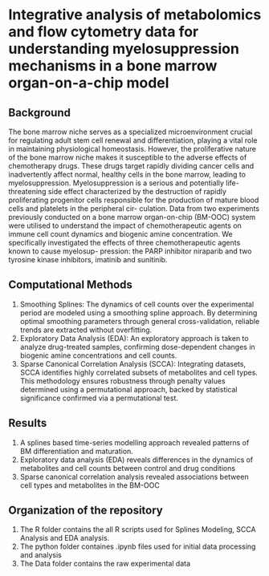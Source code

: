 # Integrative analysis of metabolomics and flow cytometry data for understanding myelosuppression mechanisms in a bone marrow organ-on-a-chip model
##  Background
The bone marrow niche serves as a specialized microenvironment crucial for regulating adult stem cell renewal and
differentiation, playing a vital role in maintaining physiological homeostasis. However, the proliferative nature of the
bone marrow niche makes it susceptible to the adverse effects of chemotherapy drugs. These drugs target rapidly
dividing cancer cells and inadvertently affect normal, healthy cells in the bone marrow, leading to myelosuppression.
Myelosuppression is a serious and potentially life-threatening side effect characterized by the destruction of rapidly
proliferating progenitor cells responsible for the production of mature blood cells and platelets in the peripheral cir-
culation. Data from two experiments previously conducted on a bone marrow organ-on-chip (BM-OOC) system were
utilised to understand the impact of chemotherapeutic agents on immune cell count dynamics and biogenic amine
concentration. We specifically investigated the effects of three chemotherapeutic agents known to cause myelosup-
pression: the PARP inhibitor niraparib and two tyrosine kinase inhibitors, imatinib and sunitinib.

## Computational Methods
1. Smoothing Splines: The dynamics of cell counts over the experimental period are modeled using a smoothing spline approach. By determining optimal smoothing parameters through general cross-validation, reliable trends are extracted without overfitting.
2. Exploratory Data Analysis (EDA): An exploratory approach is taken to analyze drug-treated samples, confirming dose-dependent changes in biogenic amine concentrations and cell counts.
3. Sparse Canonical Correlation Analysis (SCCA): Integrating datasets, SCCA identifies highly correlated subsets of metabolites and cell types. This methodology ensures robustness through penalty values determined using a permutational approach, backed by statistical significance confirmed via a permutational test.

## Results
1. A splines based time-series modelling approach revealed patterns of BM differentiation and maturation.
2. Exploratory data analysis (EDA) reveals differences in the dynamics of metabolites and cell counts between control and drug conditions
3. Sparse canonical correlation analysis revealed associations between cell types and metabolites in the BM-OOC

## Organization of the repository
1. The R folder contains the all R scripts used for Splines Modeling, SCCA Analysis and EDA analysis.
2. The python folder containes .ipynb files used for initial data processing and analysis
3. The Data folder contains the raw experimental data
